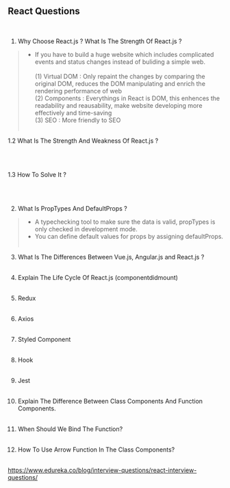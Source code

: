 ## React Questions
<br/>

1. Why Choose React.js ? What Is The Strength Of React.js ?

> - If you have to build a huge website which includes complicated events and status changes instead of buliding a simple web.<br /><br/>
(1) Virtual DOM : Only repaint the changes by comparing the original DOM, reduces the DOM manipulating and enrich the rendering performance of web</br>
(2) Components : Everythings in React is DOM, this enhences the readability and reausability, make website developing more effectively and time-saving</br>
(3) SEO : More friendly to SEO
<br/><br/>

1.2 What Is The Strength And Weakness Of React.js ?

<br/><br/>

1.3 How To Solve It ?

<br/><br/>

2. What Is PropTypes And DefaultProps ?
> - A typechecking tool to make sure the data is valid, propTypes is only checked in development mode.
> - You can define default values for props by assigning defaultProps.
<br/><br/>

3. What Is The Differences Between Vue.js, Angular.js and React.js ?
<br/><br/>

4. Explain The Life Cycle Of React.js (componentdidmount)
<br/><br/>

5. Redux
<br/><br/>

6. Axios
<br/><br/>

7. Styled Component
<br/><br/>

8. Hook
<br/><br/>

9. Jest
<br/><br/>

10. Explain The Difference Between Class Components And Function Components.
<br/><br/>

11. When Should We Bind The Function?
<br/><br/>

12. How To Use Arrow Function In The Class Components?
<br/><br/>

https://www.edureka.co/blog/interview-questions/react-interview-questions/
